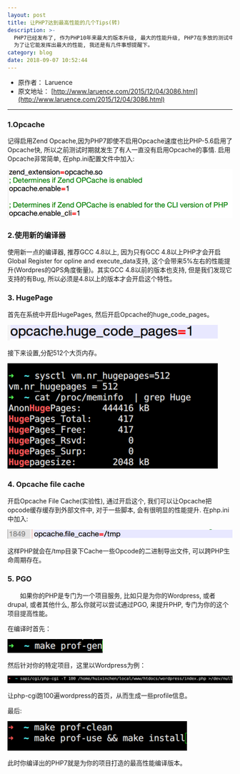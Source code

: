 ```yaml
---
layout: post
title: 让PHP7达到最高性能的几个Tips(转)
description: >-
  PHP7已经发布了, 作为PHP10年来最大的版本升级, 最大的性能升级, PHP7在多放的测试中都表现出很明显的性能提升, 然而,
  为了让它能发挥出最大的性能, 我还是有几件事想提醒下。
category: blog
date: 2018-09-07 10:52:44
---
```

* 原作者： Laruence
* 原文地址： [http://www.laruence.com/2015/12/04/3086.html](http://www.laruence.com/2015/12/04/3086.html)

---

### 1.Opcache
记得启用Zend Opcache,因为PHP7即使不启用Opcache速度也比PHP-5.6启用了Opcache快, 所以之前测试时期就发生了有人一直没有启用Opcache的事情. 启用Opcache非常简单, 在php.ini配置文件中加入:

![fast-php1](/images/fastPhp/fast-php1.png)

### 2.使用新的编译器
使用新一点的编译器, 推荐GCC 4.8以上, 因为只有GCC 4.8以上PHP才会开启Global Register for opline and execute_data支持, 这个会带来5%左右的性能提升(Wordpres的QPS角度衡量)。其实GCC 4.8以前的版本也支持, 但是我们发现它支持的有Bug, 所以必须是4.8以上的版本才会开启这个特性。

### 3. HugePage
首先在系统中开启HugePages, 然后开启Opcache的huge_code_pages。

![fast-php2](/images/fastPhp/fast-php2.png)

接下来设置,分配512个大页内存。

![fast-php3](/images/fastPhp/fast-php3.png)

### 4. Opcache file cache
开启Opcache File Cache(实验性), 通过开启这个, 我们可以让Opcache把opcode缓存缓存到外部文件中, 对于一些脚本, 会有很明显的性能提升.
在php.ini中加入:

![fast-php4](/images/fastPhp/fast-php4.png)

这样PHP就会在/tmp目录下Cache一些Opcode的二进制导出文件, 可以跨PHP生命周期存在。

### 5. PGO
&emsp;&emsp;如果你的PHP是专门为一个项目服务, 比如只是为你的Wordpress, 或者drupal, 或者其他什么, 那么你就可以尝试通过PGO, 来提升PHP, 专门为你的这个项目提高性能。

在编译时首先：

![fast-php5](/images/fastPhp/fast-php5.png)

然后针对你的特定项目，这里以Wordpress为例：

![fast-php6](/images/fastPhp/fast-php6.png)

让php-cgi跑100遍wordpress的首页，从而生成一些profile信息。<br>

最后:

![fast-php7](/images/fastPhp/fast-php7.png)

此时你编译出的PHP7就是为你的项目打造的最高性能编译版本。